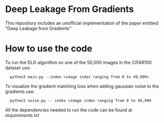 # Deep Leakage From Gradients
This repository includes an unofficial implementation of the paper entitled: "Deep Leakage from Gradients"
# How to use the code
To run the DLG algorithm on one of the 50,000 images in the CIFAR100 dataset use:

      python3 main.py --index <image index ranging from 0 to 49,999>
      
To visualize the gradient matching loss when adding gaussian noise to the gradients use:

      python3 noise.py -- index <image index ranging from 0 to 49,999  

All the dependencies needed to run the code can be found at  *requirements.txt*
      
